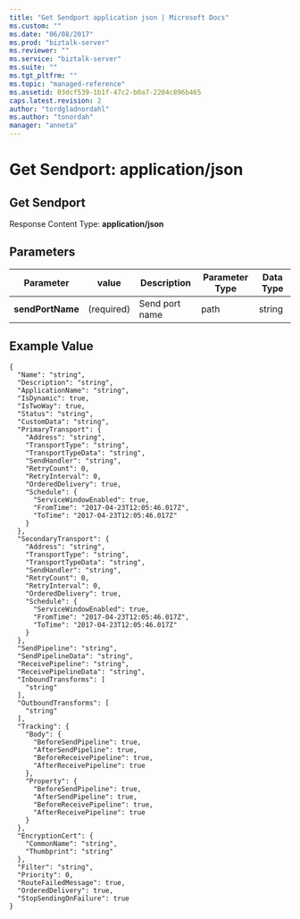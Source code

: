 ```yaml
---
title: "Get Sendport application json | Microsoft Docs"
ms.custom: ""
ms.date: "06/08/2017"
ms.prod: "biztalk-server"
ms.reviewer: ""
ms.service: "biztalk-server"
ms.suite: ""
ms.tgt_pltfrm: ""
ms.topic: "managed-reference"
ms.assetid: 03dcf539-1b1f-47c2-b0a7-2204c896b465
caps.latest.revision: 2
author: "tordgladnordahl"
ms.author: "tonordah"
manager: "anneta"
---
```

# Get Sendport: application/json
## Get Sendport						
							
  Response Content Type: **application/json**				
  

  			
							
## Parameters							
							
							
							
Parameter|value  |Description  |Parameter Type|Data Type|							
---------|---------|---------|---------|---------							
**sendPortName** |(required)|Send port name|path|string|

##  Example Value
 
```
{
  "Name": "string",
  "Description": "string",
  "ApplicationName": "string",
  "IsDynamic": true,
  "IsTwoWay": true,
  "Status": "string",
  "CustomData": "string",
  "PrimaryTransport": {
    "Address": "string",
    "TransportType": "string",
    "TransportTypeData": "string",
    "SendHandler": "string",
    "RetryCount": 0,
    "RetryInterval": 0,
    "OrderedDelivery": true,
    "Schedule": {
      "ServiceWindowEnabled": true,
      "FromTime": "2017-04-23T12:05:46.017Z",
      "ToTime": "2017-04-23T12:05:46.017Z"
    }
  },
  "SecondaryTransport": {
    "Address": "string",
    "TransportType": "string",
    "TransportTypeData": "string",
    "SendHandler": "string",
    "RetryCount": 0,
    "RetryInterval": 0,
    "OrderedDelivery": true,
    "Schedule": {
      "ServiceWindowEnabled": true,
      "FromTime": "2017-04-23T12:05:46.017Z",
      "ToTime": "2017-04-23T12:05:46.017Z"
    }
  },
  "SendPipeline": "string",
  "SendPipelineData": "string",
  "ReceivePipeline": "string",
  "ReceivePipelineData": "string",
  "InboundTransforms": [
    "string"
  ],
  "OutboundTransforms": [
    "string"
  ],
  "Tracking": {
    "Body": {
      "BeforeSendPipeline": true,
      "AfterSendPipeline": true,
      "BeforeReceivePipeline": true,
      "AfterReceivePipeline": true
    },
    "Property": {
      "BeforeSendPipeline": true,
      "AfterSendPipeline": true,
      "BeforeReceivePipeline": true,
      "AfterReceivePipeline": true
    }
  },
  "EncryptionCert": {
    "CommonName": "string",
    "Thumbprint": "string"
  },
  "Filter": "string",
  "Priority": 0,
  "RouteFailedMessage": true,
  "OrderedDelivery": true,
  "StopSendingOnFailure": true
}
```

			
